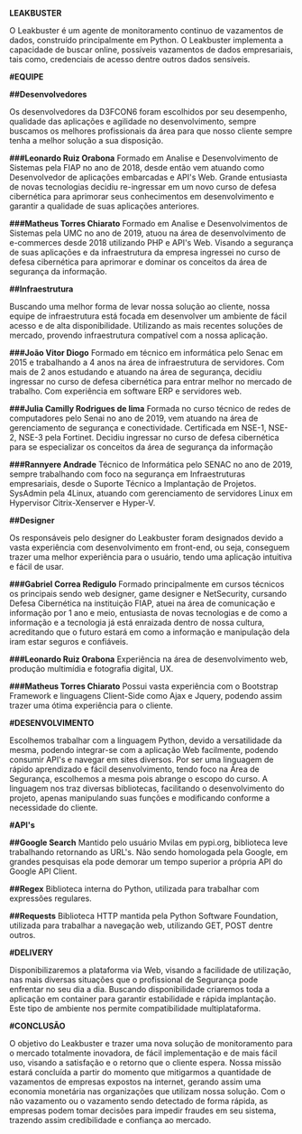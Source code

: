 **LEAKBUSTER**

O Leakbuster é um agente de monitoramento continuo de vazamentos de dados, construído principalmente em
Python. O Leakbuster implementa a capacidade de buscar online, possíveis vazamentos de dados empresariais, tais como, credenciais de acesso dentre outros dados sensíveis.

**#EQUIPE**

**##Desenvolvedores**

Os desenvolvedores da D3FCON6 foram escolhidos por seu desempenho, qualidade das aplicações e agilidade no desenvolvimento, sempre buscamos os melhores profissionais da área para que nosso cliente sempre tenha a melhor solução a sua disposição.

**###Leonardo Ruiz Orabona**
Formado em Analise e Desenvolvimento de Sistemas pela FIAP no ano de 2018, desde então vem atuando como Desenvolvedor de aplicações embarcadas e API's Web.
Grande entusiasta de novas tecnologias decidiu re-ingressar em um novo curso de defesa cibernética para aprimorar seus conhecimentos em desenvolvimento e garantir a qualidade de suas aplicações anteriores.

**###Matheus Torres Chiarato**
Formado em Analise e Desenvolvimentos de Sistemas pela UMC no ano de 2019, atuou na área de desenvolvimento de e-commerces desde 2018 utilizando PHP e API's Web.
Visando a segurança de suas aplicações e da infraestrutura da empresa ingressei no curso de defesa cibernética para aprimorar e dominar os conceitos da área de segurança da informação.

**##Infraestrutura**

Buscando uma melhor forma de levar nossa solução ao cliente, nossa equipe de infraestrutura está focada em desenvolver um ambiente de fácil acesso e de alta disponibilidade.
Utilizando as mais recentes soluções de mercado, provendo infraestrutura compatível com a nossa aplicação.

**###João Vitor Diogo**
Formado em técnico em informática pelo Senac em 2015 e trabalhando a 4 anos na área de infraestrutura de servidores. Com mais de 2 anos estudando e atuando na área de segurança, decidiu ingressar no curso de defesa cibernética para entrar melhor no mercado de trabalho. Com experiência em software ERP e servidores web.

**###Julia Camilly Rodrigues de lima**
Formada no curso técnico de redes de computadores pelo Senai no ano de 2019, vem atuando na área de gerenciamento de segurança e conectividade.
Certificada em NSE-1, NSE-2, NSE-3 pela Fortinet.
Decidiu ingressar no curso de defesa cibernética para se especializar os conceitos da área de segurança da informação

**###Rannyere Andrade**
Técnico de Informática pelo SENAC no ano de 2019, sempre trabalhando com foco na segurança em Infraestruturas empresariais, desde o Suporte Técnico a Implantação de Projetos.
SysAdmin pela 4Linux, atuando com gerenciamento de servidores Linux em Hypervisor Citrix-Xenserver e Hyper-V.

**##Designer**

Os responsáveis pelo designer do Leakbuster foram designados devido a vasta experiência com desenvolvimento em front-end, ou seja, conseguem trazer uma melhor experiência para o usuário, tendo uma aplicação intuitiva e fácil de usar.

**###Gabriel Correa Redigulo**
Formado principalmente em cursos técnicos os principais sendo web designer, game designer e NetSecurity, cursando Defesa Cibernética na instituição FIAP, atuei na área de comunicação e informação por 1 ano e meio, entusiasta de novas tecnologias e de como a informação e a tecnologia já está enraizada dentro de nossa cultura, acreditando que o futuro estará em como a informação e manipulação dela iram estar seguros e confiáveis.

**###Leonardo Ruiz Orabona**
Experiência na área de desenvolvimento web, produção multimídia e fotografia digital, UX.

**###Matheus Torres Chiarato**
Possui vasta experiência com o Bootstrap Framework e linguagens Client-Side como Ajax e Jquery, podendo assim trazer uma ótima experiência para o cliente.

**#DESENVOLVIMENTO**

Escolhemos trabalhar com a linguagem Python, devido a versatilidade da mesma, podendo integrar-se com a aplicação Web facilmente, podendo consumir API's e navegar em sites diversos. Por ser uma linguagem de rápido aprendizado e fácil desenvolvimento, tendo foco na Área de Segurança, escolhemos a mesma pois abrange o escopo do curso.
A linguagem nos traz diversas bibliotecas, facilitando o desenvolvimento do projeto, apenas manipulando suas funções e modificando conforme a necessidade do cliente.

**#API's**

**##Google Search**
Mantido pelo usuário Mvilas em pypi.org, biblioteca leve trabalhando retornando as URL's. Não sendo homologada pela Google, em grandes pesquisas ela pode demorar um tempo superior a própria API do Google API Client.

**##Regex**
Biblioteca interna do Python, utilizada para trabalhar com expressões regulares.

**##Requests**
Biblioteca HTTP mantida pela Python Software Foundation, utilizada para trabalhar a navegação web, utilizando GET, POST dentre outros.

**#DELIVERY**

Disponibilizaremos a plataforma via Web, visando a facilidade de utilização, nas mais diversas situações que o profissional de Segurança pode enfrentar no seu dia a dia.
Buscando disponibilidade criaremos toda a aplicação em container para garantir estabilidade e rápida implantação. Este tipo de ambiente nos permite compatibilidade multiplataforma.

**#CONCLUSÃO**

O objetivo do Leakbuster e trazer uma nova solução de monitoramento para o mercado totalmente inovadora, de fácil implementação e de mais fácil uso, visando a satisfação e o retorno que o cliente espera.
Nossa missão estará concluída a partir do momento que mitigarmos a quantidade de vazamentos de empresas expostos na internet, gerando assim uma economia monetária nas organizações que utilizam nossa solução.
Com o não vazamento ou o vazamento sendo detectado de forma rápida, as empresas podem tomar decisões para impedir fraudes em seu sistema, trazendo assim credibilidade e confiança ao mercado.
